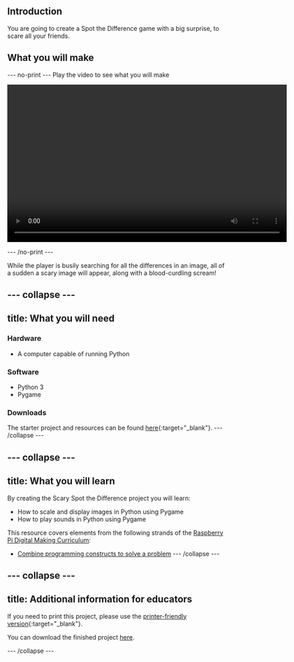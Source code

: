 ## Introduction
You are going to create a Spot the Difference game with a big surprise, to scare all your friends.

## What you will make

--- no-print ---
Play the video to see what you will make

<video width="640" height="360" controls>
<source src="images/scary-spot-the-difference.webm" type="video/webm">
</video>

--- /no-print ---

While the player is busily searching for all the differences in an image, all of a sudden a scary image will appear, along with a blood-curdling scream!

--- collapse ---
---
title: What you will need
---

### Hardware
- A computer capable of running Python

### Software
- Python 3
- Pygame

### Downloads

The starter project and resources can be found [here](http://rpf.io/p/en/scary-spot-the-difference-off){:target="_blank"}.
--- /collapse ---

--- collapse ---
---
title: What you will learn
---
By creating the Scary Spot the Difference project you will learn:

- How to scale and display images in Python using Pygame
- How to play sounds in Python using Pygame

This resource covers elements from the following strands of the [Raspberry Pi Digital Making Curriculum](https://www.raspberrypi.org/curriculum/):

- [Combine programming constructs to solve a problem](https://www.raspberrypi.org/curriculum/programming/builder)
--- /collapse ---

--- collapse ---
---
title: Additional information for educators
---

If you need to print this project, please use the [printer-friendly version](https://projects.raspberrypi.org/en/projects/scary-spot-the-difference/print){:target="_blank"}.

You can download the finished project [here](http://rpf.io/p/en/scary-spot-the-difference-get).

--- /collapse ---
